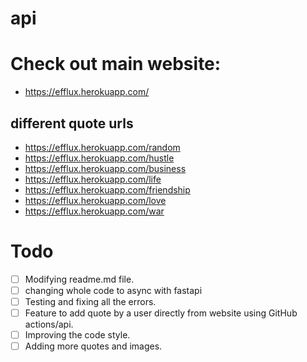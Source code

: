 # api

# Check out main website:
* https://efflux.herokuapp.com/ 

## different quote urls

* https://efflux.herokuapp.com/random
* https://efflux.herokuapp.com/hustle
* https://efflux.herokuapp.com/business
* https://efflux.herokuapp.com/life
* https://efflux.herokuapp.com/friendship
* https://efflux.herokuapp.com/love
* https://efflux.herokuapp.com/war

# Todo 

- [ ] Modifying readme.md file.
- [ ] changing whole code to async with fastapi
- [ ] Testing and fixing all the errors.
- [ ] Feature to add quote by a user directly from website using GitHub actions/api.
- [ ] Improving the code style.
- [ ] Adding more quotes and images.
